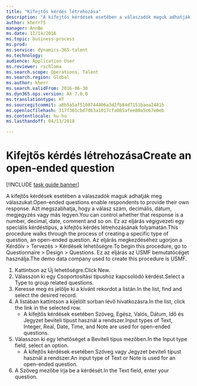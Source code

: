 ```yaml
--- 
title: "Kifejtős kérdés létrehozása"
description: "A kifejtős kérdések esetében a válaszadók maguk adhatják meg válaszukat."
author: kherr75
manager: AnnBe
ms.date: 11/14/2016
ms.topic: business-process
ms.prod: 
ms.service: dynamics-365-talent
ms.technology: 
audience: Application User
ms.reviewer: rschloma
ms.search.scope: Operations, Talent
ms.search.region: Global
ms.author: kherr
ms.search.validFrom: 2016-06-30
ms.dyn365.ops.version: AX 7.0.0
ms.translationtype: HT
ms.sourcegitcommit: a8b5a5af5108744406a3d2fb84d7151baea2481b
ms.openlocfilehash: 317f361cbd7d63a1017cfa085afee80a5c67e0eb
ms.contentlocale: hu-hu
ms.lasthandoff: 04/13/2018

---
```

# <a name="create-an-open-ended-question"></a><span data-ttu-id="55746-103">Kifejtős kérdés létrehozása</span><span class="sxs-lookup"><span data-stu-id="55746-103">Create an open-ended question</span></span>

[!INCLUDE [task guide banner](../../includes/task-guide-banner.md)]

<span data-ttu-id="55746-104">A kifejtős kérdések esetében a válaszadók maguk adhatják meg válaszukat.</span><span class="sxs-lookup"><span data-stu-id="55746-104">Open-ended questions enable respondents to provide their own response.</span></span> <span data-ttu-id="55746-105">Azt megszabhatja, hogy a válasz szám, decimális, dátum, megjegyzés vagy más legyen.</span><span class="sxs-lookup"><span data-stu-id="55746-105">You can control whether that response is a number, decimal, date, comment and so on.</span></span> <span data-ttu-id="55746-106">Ez az eljárás végigvezeti egy speciális kérdéstípus, a kifejtős kérdés létrehozásának folyamatán.</span><span class="sxs-lookup"><span data-stu-id="55746-106">This procedure walks through the process of creating a specific type of question, an open-ended question.</span></span> <span data-ttu-id="55746-107">Az eljárás megkezdéséhez ugorjon a Kérdőív > Tervezés > Kérdések lehetőségre.</span><span class="sxs-lookup"><span data-stu-id="55746-107">To begin this procedure, go to Questionnaire > Design > Questions.</span></span> <span data-ttu-id="55746-108">Ez az eljárás az USMF bemutatócéget használja.</span><span class="sxs-lookup"><span data-stu-id="55746-108">The demo data company used to create this procedure is USMF.</span></span>

1. <span data-ttu-id="55746-109">Kattintson az Új lehetőségre.</span><span class="sxs-lookup"><span data-stu-id="55746-109">Click New.</span></span>
2. <span data-ttu-id="55746-110">Válasszon ki egy Csoportosítási típushoz kapcsolódó kérdést.</span><span class="sxs-lookup"><span data-stu-id="55746-110">Select a Type to group related questions.</span></span>
3. <span data-ttu-id="55746-111">Keresse meg és jelölje ki a kívánt rekordot a listán.</span><span class="sxs-lookup"><span data-stu-id="55746-111">In the list, find and select the desired record.</span></span>
4. <span data-ttu-id="55746-112">A listában kattintson a kijelölt sorban lévő hivatkozásra.</span><span class="sxs-lookup"><span data-stu-id="55746-112">In the list, click the link in the selected row.</span></span>
    * <span data-ttu-id="55746-113">A kifejtős kérdések esetében Szöveg, Egész, Valós, Dátum, Idő és Jegyzet beviteli típust használ a rendszer.</span><span class="sxs-lookup"><span data-stu-id="55746-113">Input types of Text, Integer, Real, Date, Time, and Note are used for open-ended questions.</span></span>  
5. <span data-ttu-id="55746-114">Válasszon ki egy lehetőséget a Beviteli típus mezőben.</span><span class="sxs-lookup"><span data-stu-id="55746-114">In the Input type field, select an option.</span></span>
    * <span data-ttu-id="55746-115">A kifejtős kérdések esetében Szöveg vagy Jegyzet beviteli típust használ a rendszer.</span><span class="sxs-lookup"><span data-stu-id="55746-115">An input type of Text or Note is used for an open-ended question.</span></span>  
6. <span data-ttu-id="55746-116">A Szöveg mezőbe írja be a kérdését.</span><span class="sxs-lookup"><span data-stu-id="55746-116">In the Text field, enter your question.</span></span>


